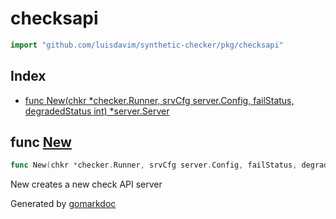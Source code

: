 <!-- Code generated by gomarkdoc. DO NOT EDIT -->

# checksapi

```go
import "github.com/luisdavim/synthetic-checker/pkg/checksapi"
```

## Index

- [func New(chkr *checker.Runner, srvCfg server.Config, failStatus, degradedStatus int) *server.Server](<#func-new>)


## func [New](<https://github.com/luisdavim/synthetic-checker/blob/main/pkg/checksapi/server.go#L11>)

```go
func New(chkr *checker.Runner, srvCfg server.Config, failStatus, degradedStatus int) *server.Server
```

New creates a new check API server



Generated by [gomarkdoc](<https://github.com/princjef/gomarkdoc>)
